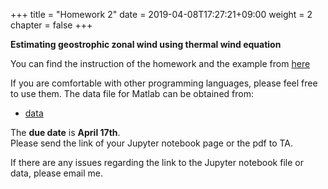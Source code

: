 +++
title = "Homework 2"
date = 2019-04-08T17:27:21+09:00
weight = 2
chapter = false
+++

**Estimating geostrophic zonal wind using thermal wind equation**

You can find the instruction of the homework and the example from [here](https://colab.research.google.com/drive/1fAwponDGYQH5B6HXqmMG4-xWxasEx3tA)

If you are comfortable with other programming languages, please feel free to use them.
The data file for Matlab can be obtained from:

- [data](https://www.dropbox.com/s/minneg7wk2xesqz/T_u_inP.mat?dl=0)

The **due date** is **April 17th**.  
Please send the link of your Jupyter notebook page or the pdf to TA.

If there are any issues regarding the link to the Jupyter notebook file or data, please email me.
